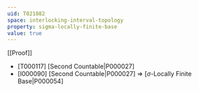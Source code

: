 ```yaml
---
uid: T021082
space: interlocking-interval-topology
property: sigma-locally-finite-base
value: true
---
```

[[Proof]]

* [T000117] [Second Countable|P000027]
* [I000090] [Second Countable|P000027] => [$\sigma$-Locally Finite Base|P000054]

